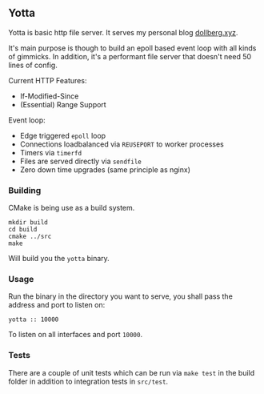 ## Yotta

Yotta is basic http file server. It serves my personal blog [dollberg.xyz](https://dollberg.xyz).

It's main purpose is though to build an epoll based event loop with all kinds of gimmicks. In addition, it's a performant file server that doesn't need 50 lines of config.

Current HTTP Features:
 - If-Modified-Since
 - (Essential) Range Support

Event loop:
 - Edge triggered `epoll` loop
 - Connections loadbalanced via `REUSEPORT` to worker processes
 - Timers via `timerfd`
 - Files are served directly via `sendfile`
 - Zero down time upgrades (same principle as nginx)

### Building

CMake is being use as a build system.

```
mkdir build
cd build 
cmake ../src
make
```

Will build you the `yotta` binary.

### Usage

Run the binary in the directory you want to serve, you shall pass the address and port to listen on:

    yotta :: 10000
    
To listen on all interfaces and port `10000`.

### Tests

There are a couple of unit tests which can be run via `make test` in the build folder in addition to integration tests in `src/test`.

